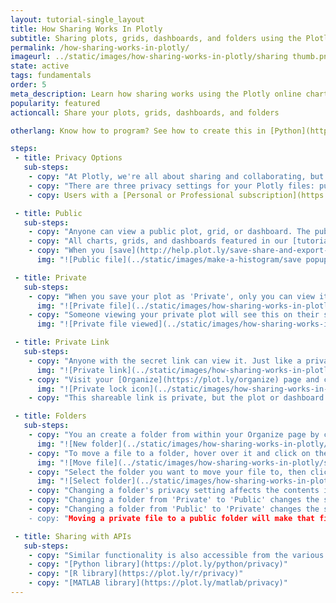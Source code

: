 ```yaml
---
layout: tutorial-single_layout
title: How Sharing Works In Plotly
subtitle: Sharing plots, grids, dashboards, and folders using the Plotly data visualization tool
permalink: /how-sharing-works-in-plotly/
imageurl: ../static/images/how-sharing-works-in-plotly/sharing thumb.png
state: active
tags: fundamentals
order: 5
meta_description: Learn how sharing works using the Plotly online charting tool.
popularity: featured
actioncall: Share your plots, grids, dashboards, and folders

otherlang: Know how to program? See how to create this in [Python](https://plot.ly/python/privacy) or [R](https://plot.ly/r/privacy).

steps:
 - title: Privacy Options
   sub-steps:
    - copy: "At Plotly, we're all about sharing and collaborating, but we understand that privacy is an important concern."
    - copy: "There are three privacy settings for your Plotly files: public, private and private link. The plots and grids have their own privacy settings, as well as the [dashboards](http://help.plot.ly/create-a-dashboard/). Visit [this](http://help.plot.ly/dashboard-privacy/#step-5-share-the-dashboard) page to learn more about dashboard privacy and how it interacts with plot privacy."
    - copy: Users with a [Personal or Professional subscription](https://plot.ly/products/cloud/) can save unlimited private and private link files. Users with a Community subsciption are limited to saving Public files."

 - title: Public
   sub-steps:  
    - copy: "Anyone can view a public plot, grid, or dashboard. The public file will appear in your profile. It can also appear in the [Plotly feed](https://plot.ly/) and search engines. You don't need to be logged in to Plotly to view it."
    - copy: "All charts, grids, and dashboards featured in our [tutorials](http://help.plot.ly/tutorials/) are public. That way, *everyone* can view them."
    - copy: "When you [save](http://help.plot.ly/save-share-and-export-in-plotly/#step-1-save-your-plot) a plot, grid, or dashboard, select 'Public'."
      img: "![Public file](../static/images/make-a-histogram/save popup 2d hist.png)"

 - title: Private
   sub-steps:
    - copy: "When you save your plot as 'Private', only you can view it, as long as you're logged into your account. It won't appear in the Plotly feed, your profile, or search engines. You can [add collaborators](http://help.plot.ly/collaborate-in-plotly/) to a private file. Collaborators will be able to view and edit the file when they are logged in. Please note that community users can save only one private file. [Upgrade to PRO](https://plot.ly/products/cloud/) and save unlimited private files."
      img: "![Private file](../static/images/how-sharing-works-in-plotly/private.png)"  
    - copy: "Someone viewing your private plot will see this on their screen."
      img: "![Private file viewed](../static/images/how-sharing-works-in-plotly/private 404.png)"  

 - title: Private Link
   sub-steps:
    - copy: "Anyone with the secret link can view it. Just like a private plot, it won't appear in the Plotly feed, your profile, or search engines. However, if it's embedded inside a webpage or an IPython notebook, anybody viewing that page will see it; you don't need to be logged in. Please note that secret plots count towards a user's private [file limit](https://plot.ly/products/cloud/)."
      img: "![Private link](../static/images/how-sharing-works-in-plotly/privatelink.png)"  
    - copy: "Visit your [Organize](https://plot.ly/organize) page and click on the arrow icon to locate the shareable link. You can tell a file is private or has a private link by the closed lock icon at the top corner."
      img: "![Private lock icon](../static/images/how-sharing-works-in-plotly/share link private lock.png)"
    - copy: "This shareable link is private, but the plot or dashboard can be viewed by anybody with this URL. They don't need to log in to their Plotly account."

 - title: Folders
   sub-steps:
    - copy: "You an create a folder from within your Organize page by clicking '+ New' and selecting 'Folder'. Community users can create only one folder, but you can [upgrade to Pro](https://plot.ly/settings/subscription/) for unlimited folders."
      img: "![New folder](../static/images/how-sharing-works-in-plotly/new folder.png)"
    - copy: "To move a file to a folder, hover over it and click on the folder icon."
      img: "![Move file](../static/images/how-sharing-works-in-plotly/select file.png)"
    - copy: "Select the folder you want to move your file to, then click 'Move'."
      img: "![Select folder](../static/images/how-sharing-works-in-plotly/move to folder.png)"
    - copy: "Changing a folder's privacy setting affects the contents in the following ways."
    - copy: "Changing a folder from 'Private' to 'Public' changes the setting of all files and folders to public."            
    - copy: "Changing a folder from 'Public' to 'Private' changes the status of the contents to private. 
    - copy: "Moving a private file to a public folder will make that file public for the time it's there. If you move a public file to a private folder, viewers will still be able to see your file."

 - title: Sharing with APIs
   sub-steps:
    - copy: "Similar functionality is also accessible from the various [API libraries](https://plot.ly/api). View each page for details."            
    - copy: "[Python library](https://plot.ly/python/privacy)"
    - copy: "[R library](https://plot.ly/r/privacy)"            
    - copy: "[MATLAB library](https://plot.ly/matlab/privacy)"
---
```


